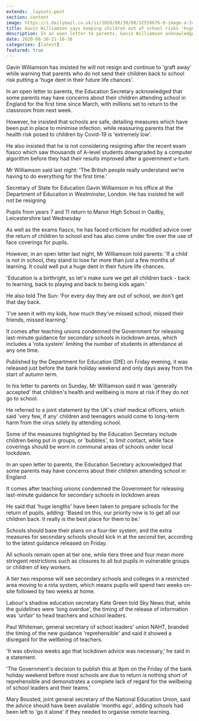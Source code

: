 ```yaml
---
extends: _layouts.post
section: content
image: https://i.dailymail.co.uk/1s/2020/08/30/08/32559676-0-image-a-24_1598774321697.jpg 
title: Gavin Williamson says keeping children out of school risks 'huge dent in their future life chances' 
description: In an open letter to parents, Gavin Williamson acknowledged that some may have concerns about their children attending school in England for the first time since March but insisted schools are safe. 
date: 2020-08-30-21-10-38 
categories: [latest] 
featured: true 
--- 
```

Gavin Williamson has insisted he will not resign and continue to 'graft away' while warning that parents who do not send their children back to school risk putting a 'huge dent in their future life chances'.

In an open letter to parents, the Education Secretary acknowledged that some parents may have concerns about their children attending school in England for the first time since March, with millions set to return to the classroom from next week.

However, he insisted that schools are safe, detailing measures which have been put in place to minimise infection, while reassuring parents that the health risk posed to children by Covid-19 is 'extremely low'.

He also insisted that he is not considering resigning after the recent exam fiasco which saw thousands of A-level students downgraded by a computer algorithm before they had their results improved after a government u-turn. 

Mr Williamson said last night: 'The British people really understand we're having to do everything for the first time.' 

Secretary of State for Education Gavin Williamson in his office at the Department of Education in Westminster, London. He has insisted he will not be resigning

Pupils from years 7 and 11 return to Manor High School in Oadby, Leicestershire last Wednesday

As well as the exams fiasco, he has faced criticism for muddled advice over the return of children to school and has also come under fire over the use of face coverings for pupils.  

However, in an open letter last night, Mr Williamson told parents: 'If a child is not in school, they stand to lose far more than just a few months of learning. It could well put a huge dent in their future life chances.

'Education is a birthright, so let's make sure we get all children back - back to learning, back to playing and back to being kids again.'

He also told The Sun: 'For every day they are out of school, we don't get that day back.

'I've seen it with my kids, how much they've missed school, missed their friends, missed learning.'

It comes after teaching unions condemned the Government for releasing last-minute guidance for secondary schools in lockdown areas, which includes a 'rota system' limiting the number of students in attendance at any one time.

Published by the Department for Education (DfE) on Friday evening, it was released just before the bank holiday weekend and only days away from the start of autumn term.

In his letter to parents on Sunday, Mr Williamson said it was 'generally accepted' that children's health and wellbeing is more at risk if they do not go to school.

He referred to a joint statement by the UK's chief medical officers, which said 'very few, if any' children and teenagers would come to long-term harm from the virus solely by attending school.

Some of the measures highlighted by the Education Secretary include children being put in groups, or 'bubbles', to limit contact, while face coverings should be worn in communal areas of schools under local lockdown.

In an open letter to parents, the Education Secretary acknowledged that some parents may have concerns about their children attending school in England

It comes after teaching unions condemned the Government for releasing last-minute guidance for secondary schools in lockdown areas

He said that 'huge lengths' have been taken to prepare schools for the return of pupils, adding: 'Based on this, our priority now is to get all our children back. It really is the best place for them to be.'

Schools should base their plans on a four-tier system, and the extra measures for secondary schools should kick in at the second tier, according to the latest guidance released on Friday.

All schools remain open at tier one, while tiers three and four mean more stringent restrictions such as closures to all but pupils in vulnerable groups or children of key workers.

A tier two response will see secondary schools and colleges in a restricted area moving to a rota system, which means pupils will spend two weeks on-site followed by two weeks at home.

Labour's shadow education secretary Kate Green told Sky News that, while the guidelines were 'long overdue', the timing of the release of information was 'unfair' to head teachers and school leaders.

Paul Whiteman, general secretary of school leaders' union NAHT, branded the timing of the new guidance 'reprehensible' and said it showed a disregard for the wellbeing of teachers.

'It was obvious weeks ago that lockdown advice was necessary,' he said in a statement.

'The Government's decision to publish this at 9pm on the Friday of the bank holiday weekend before most schools are due to return is nothing short of reprehensible and demonstrates a complete lack of regard for the wellbeing of school leaders and their teams.'

Mary Bousted, joint general secretary of the National Education Union, said the advice should have been available 'months ago', adding schools had been left to 'go it alone' if they needed to organise remote learning.

